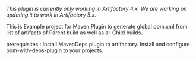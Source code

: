 *This plugin is currently only working in Artifactory 4.x. We are working on updating it to work in Artifactory 5.x.*

This is Example project for Maven Plugin to generate global pom.xml from list of artifacts of Parent build as well as all Child builds.

prerequisites : Install MavenDeps plugin to artifactory.
                Install and configure pom-with-deps-plugin to your projects.